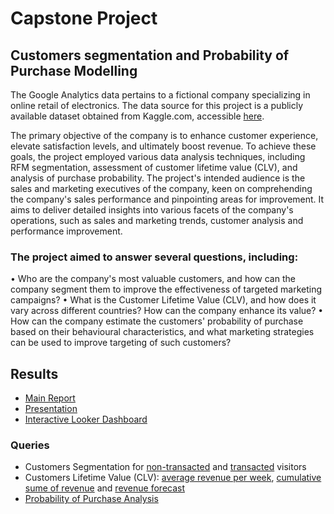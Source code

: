 # Capstone Project

## Customers segmentation and Probability of Purchase Modelling

The Google Analytics data pertains to a fictional company specializing in online retail of electronics. The data source for this project is a publicly available dataset obtained from Kaggle.com, accessible [here](https://www.kaggle.com/datasets/colinpearse/ga-analytics-with-json-columns).

The primary objective of the company is to enhance customer experience, elevate satisfaction levels, and ultimately boost revenue. To achieve these goals, the project employed various data analysis techniques, including RFM segmentation, assessment of customer lifetime value (CLV), and analysis of purchase probability.
The project's intended audience is the sales and marketing executives of the company, keen on comprehending the company's sales performance and pinpointing areas for improvement. It aims to deliver detailed insights into various facets of the company's operations, such as sales and marketing trends, customer analysis and performance improvement.

### The project aimed to answer several questions, including:

•	Who are the company's most valuable customers, and how can the company segment them to improve the effectiveness of targeted marketing campaigns?
•	What is the Customer Lifetime Value (CLV), and how does it vary across different countries? How can the company enhance its value?
•	How can the company estimate the customers' probability of purchase based on their behavioural characteristics, and what marketing strategies can be used to improve targeting of such customers?


## Results 

- [Main Report](Customers-segmentation-and-probability-to-purchase-prediction-report.pdf)
- [Presentation](Capstone-presentation-Customers-segmentation-and-probability-to-purchase-prediction.pdf)
- [Interactive Looker Dashboard](https://lookerstudio.google.com/reporting/deb964d9-e23e-4576-808e-0bfafc357cf2)
  

### Queries 

- Customers Segmentation for [non-transacted](https://console.cloud.google.com/bigquery?sq=175663785125:8a32998c4c9542cba5c93b22966ebb40) and [transacted](https://console.cloud.google.com/bigquery?sq=175663785125:32d9e6bcc252461da659595b4d052eda) visitors
- Customers Lifetime Value (CLV): [average revenue per week](https://console.cloud.google.com/bigquery?sq=175663785125:34feebd2b00b42bcbb005e79618a46b5), [cumulative sume of revenue](https://console.cloud.google.com/bigquery?sq=175663785125:7970983a8bed4497995aec700607c72b) and [revenue forecast](https://console.cloud.google.com/bigquery?sq=175663785125:7df53b52536643c39428d16c4bc52a7f)
- [Probability of Purchase Analysis](https://colab.research.google.com/drive/1Ei0U5FfjKwgpa-mxXWWZZ_jnu0KHUBBn?usp=sharing)
